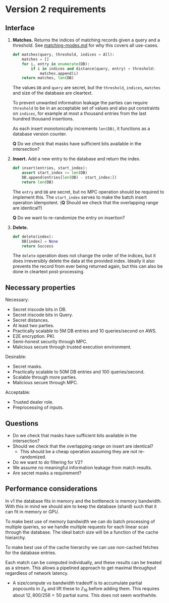 # Version 2 requirements

## Interface

1.  **Matches.** Returns the indices of matching records given a query and a threshold. See [matching-modes.md](./matching-modes.md) for why this covers all use-cases.
    ```python
    def matches(query, threshold, indices = All):
        matches = []
        for i, entry in enumerate(DB):
            if i in indices and distance(query, entry) < threshold:
                matches.append(i)
        return matches, len(DB)
    ```
    The values `DB` and `query` are secret, but the `threshold`, `indices`, `matches` and size of the database are cleartext.

    To prevent unwanted information leakage the parties can require `threshold` to be in an acceptable set of values and also put constraints on `indices`, for example at most a thousand entries from the last hundred thousand insertions.

    As each insert monotonically increments `len(DB)`, it functions as a database version counter.

    **Q** Do we check that masks have sufficient bits available in the intersection?

2.  **Insert.** Add a new entry to the database and return the index.
    ```python
    def insert(entries, start_index):
        assert start_index <= len(DB)
        DB.append(entries[len(DB) - start_index:])
        return len(DB)
    ```

    The `entry` and `DB` are secret, but no MPC operation should be required to implement this. The `start_index` serves to make the batch insert operation idempotent. (**Q** Should we check that the overlapping range are identical?)

    **Q** Do we want to re-randomize the entry on insertion?

3.  **Delete.**
    ```python
    def delete(index):
        DB[index] = None
        return Success
    ```

    The `delete` operation does not change the order of the indices, but it does irreversibly delete the data at the provided index. Ideally it also prevents the record from ever being returned again, but this can also be done in cleartext post-processing.

## Necessary properties

Necessary:

* Secret iriscode bits in DB.
* Secret iriscode bits in Query.
* Secret distances.
* At least two parties.
* Practically scalable to 5M DB entries and 10 queries/second on AWS.
* E2E encryption. PKI.
* Semi-honest security through MPC.
* Malicious secure through trusted execution environment.

Desirable:

* Secret masks.
* Practically scalable to 50M DB entries and 100 queries/second.
* Scalable through more parties.
* Malicious secure through MPC.

Acceptable:

* Trusted dealer role.
* Preprocessing of inputs.

## Questions

* Do we check that masks have sufficient bits available in the intersection?
* Should we check that the overlapping range on insert are identical?
  * This should be a cheap operation assuming they are not re-randomized.
* Do we want to do filtering for V2?
* We assume no meaningful information leakage from match results.
* Are secret masks a requirement?

## Performance considerations

In v1 the database fits in memory and the bottleneck is memory bandwidth. With this in mind we should aim to keep the database (shard) such that it can fit in memory or GPU.

To make best use of memory bandwidth we can do batch processing of multiple queries, so we handle multiple requests for each linear scan through the database. The ideal batch size will be a function of the cache hierarchy.

To make best use of the cache hierarchy we can use non-cached fetches for the database entries.

Each match can be computed individually, and these results can be treated as a stream. This allows a pipelined approach to get maximal throughput regardless of network latency.

* A size/compute vs bandwidth tradeoff is to accumulate partial popcounts in $ℤ_8$ and lift these to $ℤ_{16}$ before adding them. This requires about $12,800 / 256 = 50$ partial sums. This does not seem worthwhile.
